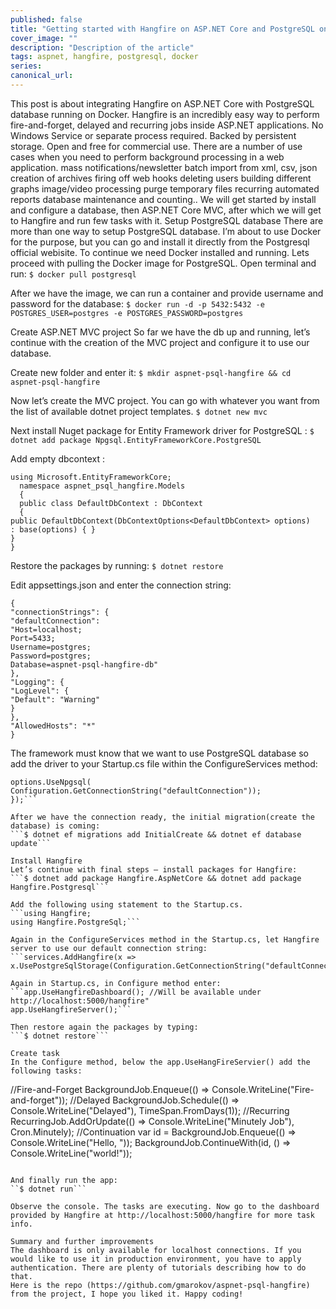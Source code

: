 ```yaml
---
published: false
title: "Getting started with Hangfire on ASP.NET Core and PostgreSQL on Docker"
cover_image: ""
description: "Description of the article"
tags: aspnet, hangfire, postgresql, docker
series:
canonical_url:
---
```


This post is about integrating Hangfire on ASP.NET Core with PostgreSQL database running on Docker.
Hangfire is an incredibly easy way to perform fire-and-forget, delayed and recurring jobs inside ASP.NET applications. No Windows Service or separate process required. Backed by persistent storage. Open and free for commercial use.
There are a number of use cases when you need to perform background processing in a web application.
mass notifications/newsletter
batch import from xml, csv, json
creation of archives
firing off web hooks
deleting users
building different graphs
image/video processing
purge temporary files
recurring automated reports
database maintenance
and counting..
We will get started by install and configure a database, then ASP.NET Core MVC, after which we will get to Hangfire and run few tasks with it.
Setup PostgreSQL database
There are more than one way to setup PostgreSQL database. I’m about to use Docker for the purpose, but you can go and install it directly from the Postgresql official webisite.
To continue we need Docker installed and running. Lets proceed with pulling the Docker image for PostgreSQL. Open terminal and run:
`$ docker pull postgresql`

After we have the image, we can run a container and provide username and password for the database:
`$ docker run -d -p 5432:5432 -e POSTGRES_USER=postgres -e POSTGRES_PASSWORD=postgres`

Create ASP.NET MVC project
So far we have the db up and running, let’s continue with the creation of the MVC project and configure it to use our database.

Create new folder and enter it:
`$ mkdir aspnet-psql-hangfire && cd aspnet-psql-hangfire`

Now let’s create the MVC project. You can go with whatever you want from the list of available dotnet project templates.
`$ dotnet new mvc`

Next install Nuget package for Entity Framework driver for PostgreSQL :
`$ dotnet add package Npgsql.EntityFrameworkCore.PostgreSQL`

Add empty dbcontext :

```
using Microsoft.EntityFrameworkCore;
  namespace aspnet_psql_hangfire.Models
  {
  public class DefaultDbContext : DbContext
  {
public DefaultDbContext(DbContextOptions<DefaultDbContext> options)
: base(options) { }
}
}
```

Restore the packages by running:
`$ dotnet restore`

Edit appsettings.json and enter the connection string:

```
{
"connectionStrings": {
"defaultConnection":
"Host=localhost;
Port=5433;
Username=postgres;
Password=postgres;
Database=aspnet-psql-hangfire-db"
},
"Logging": {
"LogLevel": {
"Default": "Warning"
}
},
"AllowedHosts": "*"
}
```

The framework must know that we want to use PostgreSQL database so add the driver to your Startup.cs file within the ConfigureServices method:

````services.AddEntityFrameworkNpgsql().AddDbContext<DefaultDbContext>(options => {
options.UseNpgsql(
Configuration.GetConnectionString("defaultConnection"));
});```

After we have the connection ready, the initial migration(create the database) is coming:
```$ dotnet ef migrations add InitialCreate && dotnet ef database update```

Install Hangfire
Let’s continue with final steps — install packages for Hangfire:
```$ dotnet add package Hangfire.AspNetCore && dotnet add package Hangfire.Postgresql```

Add the following using statement to the Startup.cs.
```using Hangfire;
using Hangfire.PostgreSql;```

Again in the ConfigureServices method in the Startup.cs, let Hangfire server to use our default connection string:
```services.AddHangfire(x => x.UsePostgreSqlStorage(Configuration.GetConnectionString("defaultConnection")));```

Again in Startup.cs, in Configure method enter:
```app.UseHangfireDashboard(); //Will be available under http://localhost:5000/hangfire"
app.UseHangfireServer();```

Then restore again the packages by typing:
```$ dotnet restore```

Create task
In the Configure method, below the app.UseHangFireServier() add the following tasks:
````

//Fire-and-Forget
BackgroundJob.Enqueue(() => Console.WriteLine("Fire-and-forget"));
//Delayed
BackgroundJob.Schedule(() => Console.WriteLine("Delayed"), TimeSpan.FromDays(1));
//Recurring
RecurringJob.AddOrUpdate(() => Console.WriteLine("Minutely Job"), Cron.Minutely);
//Continuation
var id = BackgroundJob.Enqueue(() => Console.WriteLine("Hello, "));
BackgroundJob.ContinueWith(id, () => Console.WriteLine("world!"));

````

And finally run the app:
``$ dotnet run```

Observe the console. The tasks are executing. Now go to the dashboard provided by Hangfire at http://localhost:5000/hangfire for more task info.

Summary and further improvements
The dashboard is only available for localhost connections. If you would like to use it in production environment, you have to apply authentication. There are plenty of tutorials describing how to do that.
Here is the repo (https://github.com/gmarokov/aspnet-psql-hangfire) from the project, I hope you liked it. Happy coding!
````
